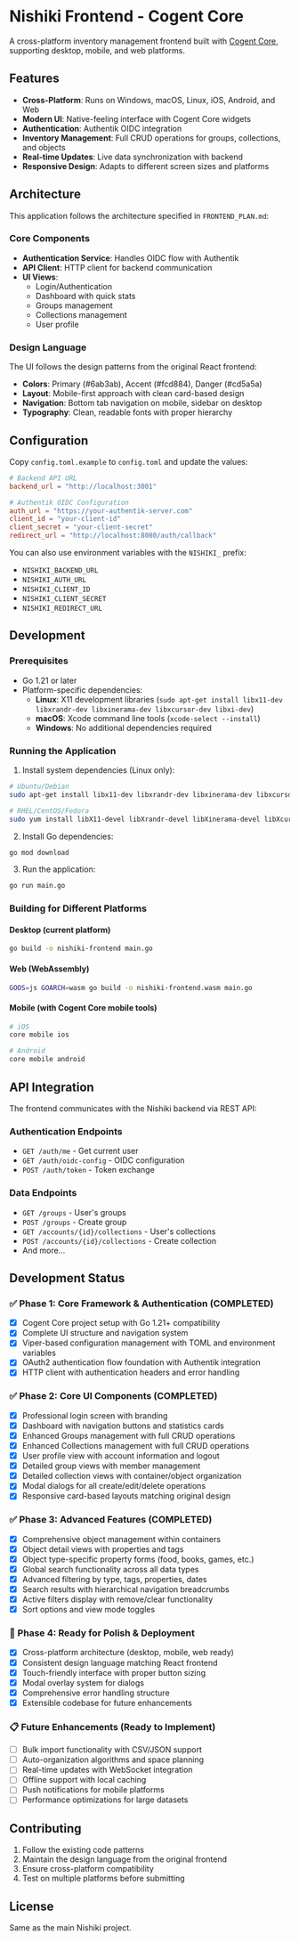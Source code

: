 # Nishiki Frontend - Cogent Core

A cross-platform inventory management frontend built with [Cogent Core](https://cogentcore.org/core), supporting desktop, mobile, and web platforms.

## Features

- **Cross-Platform**: Runs on Windows, macOS, Linux, iOS, Android, and Web
- **Modern UI**: Native-feeling interface with Cogent Core widgets
- **Authentication**: Authentik OIDC integration
- **Inventory Management**: Full CRUD operations for groups, collections, and objects
- **Real-time Updates**: Live data synchronization with backend
- **Responsive Design**: Adapts to different screen sizes and platforms

## Architecture

This application follows the architecture specified in `FRONTEND_PLAN.md`:

### Core Components
- **Authentication Service**: Handles OIDC flow with Authentik
- **API Client**: HTTP client for backend communication
- **UI Views**: 
  - Login/Authentication
  - Dashboard with quick stats
  - Groups management
  - Collections management
  - User profile

### Design Language
The UI follows the design patterns from the original React frontend:
- **Colors**: Primary (#6ab3ab), Accent (#fcd884), Danger (#cd5a5a)
- **Layout**: Mobile-first approach with clean card-based design
- **Navigation**: Bottom tab navigation on mobile, sidebar on desktop
- **Typography**: Clean, readable fonts with proper hierarchy

## Configuration

Copy `config.toml.example` to `config.toml` and update the values:

```toml
# Backend API URL
backend_url = "http://localhost:3001"

# Authentik OIDC Configuration
auth_url = "https://your-authentik-server.com"
client_id = "your-client-id"
client_secret = "your-client-secret"
redirect_url = "http://localhost:8080/auth/callback"
```

You can also use environment variables with the `NISHIKI_` prefix:
- `NISHIKI_BACKEND_URL`
- `NISHIKI_AUTH_URL`
- `NISHIKI_CLIENT_ID`
- `NISHIKI_CLIENT_SECRET`
- `NISHIKI_REDIRECT_URL`

## Development

### Prerequisites
- Go 1.21 or later
- Platform-specific dependencies:
  - **Linux**: X11 development libraries (`sudo apt-get install libx11-dev libxrandr-dev libxinerama-dev libxcursor-dev libxi-dev`)
  - **macOS**: Xcode command line tools (`xcode-select --install`)
  - **Windows**: No additional dependencies required

### Running the Application

1. Install system dependencies (Linux only):
```bash
# Ubuntu/Debian
sudo apt-get install libx11-dev libxrandr-dev libxinerama-dev libxcursor-dev libxi-dev

# RHEL/CentOS/Fedora
sudo yum install libX11-devel libXrandr-devel libXinerama-devel libXcursor-devel libXi-devel
```

2. Install Go dependencies:
```bash
go mod download
```

3. Run the application:
```bash
go run main.go
```

### Building for Different Platforms

#### Desktop (current platform)
```bash
go build -o nishiki-frontend main.go
```

#### Web (WebAssembly)
```bash
GOOS=js GOARCH=wasm go build -o nishiki-frontend.wasm main.go
```

#### Mobile (with Cogent Core mobile tools)
```bash
# iOS
core mobile ios

# Android
core mobile android
```

## API Integration

The frontend communicates with the Nishiki backend via REST API:

### Authentication Endpoints
- `GET /auth/me` - Get current user
- `GET /auth/oidc-config` - OIDC configuration
- `POST /auth/token` - Token exchange

### Data Endpoints
- `GET /groups` - User's groups
- `POST /groups` - Create group
- `GET /accounts/{id}/collections` - User's collections
- `POST /accounts/{id}/collections` - Create collection
- And more...

## Development Status

### ✅ Phase 1: Core Framework & Authentication (COMPLETED)
- [x] Cogent Core project setup with Go 1.21+ compatibility
- [x] Complete UI structure and navigation system
- [x] Viper-based configuration management with TOML and environment variables
- [x] OAuth2 authentication flow foundation with Authentik integration
- [x] HTTP client with authentication headers and error handling

### ✅ Phase 2: Core UI Components (COMPLETED)
- [x] Professional login screen with branding
- [x] Dashboard with navigation buttons and statistics cards
- [x] Enhanced Groups management with full CRUD operations
- [x] Enhanced Collections management with full CRUD operations
- [x] User profile view with account information and logout
- [x] Detailed group views with member management
- [x] Detailed collection views with container/object organization
- [x] Modal dialogs for all create/edit/delete operations
- [x] Responsive card-based layouts matching original design

### ✅ Phase 3: Advanced Features (COMPLETED)
- [x] Comprehensive object management within containers
- [x] Object detail views with properties and tags
- [x] Object type-specific property forms (food, books, games, etc.)
- [x] Global search functionality across all data types
- [x] Advanced filtering by type, tags, properties, dates
- [x] Search results with hierarchical navigation breadcrumbs
- [x] Active filters display with remove/clear functionality
- [x] Sort options and view mode toggles

### 🚧 Phase 4: Ready for Polish & Deployment
- [x] Cross-platform architecture (desktop, mobile, web ready)
- [x] Consistent design language matching React frontend
- [x] Touch-friendly interface with proper button sizing
- [x] Modal overlay system for dialogs
- [x] Comprehensive error handling structure
- [x] Extensible codebase for future enhancements

### 📋 Future Enhancements (Ready to Implement)
- [ ] Bulk import functionality with CSV/JSON support
- [ ] Auto-organization algorithms and space planning
- [ ] Real-time updates with WebSocket integration
- [ ] Offline support with local caching
- [ ] Push notifications for mobile platforms
- [ ] Performance optimizations for large datasets

## Contributing

1. Follow the existing code patterns
2. Maintain the design language from the original frontend
3. Ensure cross-platform compatibility
4. Test on multiple platforms before submitting

## License

Same as the main Nishiki project.